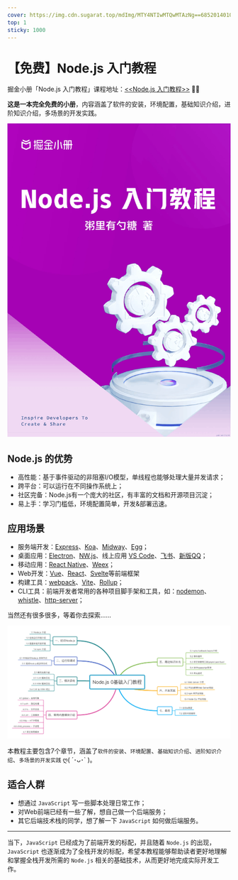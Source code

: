 ```yaml
---
cover: https://img.cdn.sugarat.top/mdImg/MTY4NTIwMTQwMTAzNg==685201401036
top: 1
sticky: 1000
---
```

# 【免费】Node.js 入门教程
掘金小册「Node.js 入门教程」课程地址：[<<Node.js 入门教程>>](https://juejin.cn/book/7304230207953567755) 👍🏻

**这是一本完全免费的小册**，内容涵盖了软件的安装，环境配置，基础知识介绍，进阶知识介绍，多场景的开发实践。

![](nodejs-getting-started\MTcwMjgwNzI2MjUwNg==702807262506)

## Node.js 的优势

*   高性能：基于事件驱动的非阻塞I/O模型，单线程也能够处理大量并发请求；
*   跨平台：可以运行在不同操作系统上；
*   社区完备：Node.js有一个庞大的社区，有丰富的文档和开源项目沉淀；
*   易上手：学习门槛低，环境配置简单，开发&部署迅速。

## 应用场景

*   服务端开发：[Express](https://expressjs.com/)、[Koa](https://koajs.com/#application)、[Midway](https://midwayjs.org/)、[Egg](https://www.eggjs.org/zh-CN)；
*   桌面应用：[Electron](https://www.electronjs.org/)、[NW.js](https://nwjs.io/)、线上应用 [VS Code](https://code.visualstudio.com/)、[飞书](https://www.feishu.cn/)、[新版QQ](https://im.qq.com/macqq/index.shtml)；
*   移动应用：[React Native](https://reactnative.cn/)、[Weex](https://weexapp.com/zh/)；
*   Web开发：[Vue](https://cn.vuejs.org/)、[React](https://zh-hans.react.dev/)、[Svelte](https://www.svelte.cn/)等前端框架
*   构建工具：[webpack](https://webpack.docschina.org/)、[Vite](https://cn.vitejs.dev/)、[Rollup](https://rollupjs.org/)；
*   CLI工具：前端开发者常用的各种项目脚手架和工具，如：[nodemon](https://www.npmjs.com/package/nodemon)、[whistle](https://github.com/avwo/whistle)、[http-server](https://www.npmjs.com/package/http-server)；

当然还有很多很多，等着你去探索……

![](nodejs-getting-started\MTY4NTIwMTQwMTAzNg==685201401036)

本教程主要包含7个章节，涵盖了`软件的安装`、`环境配置`、`基础知识介绍`、`进阶知识介绍`、`多场景的开发实践` ღ( ´･ᴗ･\` )。

## 适合人群

*   想通过 `JavaScript` 写一些脚本处理日常工作；
*   对Web前端已经有一些了解，想自己做一个后端服务；
*   其它后端技术栈的同学，想了解一下 `JavaScript` 如何做后端服务。

---

当下，`JavaScript` 已经成为了前端开发的标配，并且随着 `Node.js` 的出现，`JavaScript` 也逐渐成为了全栈开发的标配，希望本教程能够帮助读者更好地理解和掌握全栈开发所需的 `Node.js` 相关的基础技术，从而更好地完成实际开发工作。